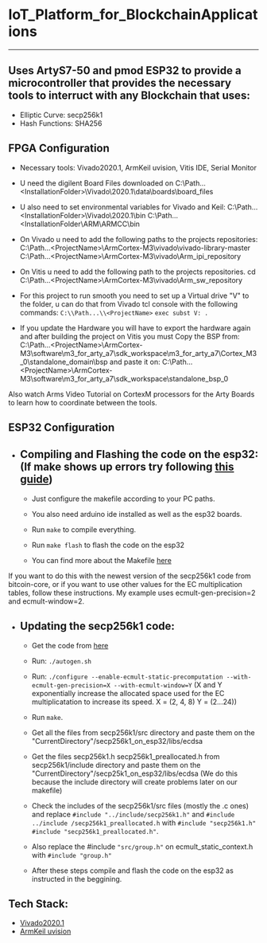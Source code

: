 #  IoT_Platform_for_BlockchainApplications
----
Uses ArtyS7-50 and pmod ESP32 to provide a microcontroller that provides the necessary tools to interruct with any Blockchain that uses:
---
- Elliptic Curve: secp256k1 
- Hash Functions: SHA256 

FPGA Configuration
---
- Necessary tools: Vivado2020.1, ArmKeil uvision, Vitis IDE, Serial Monitor

- U need the digilent Board Files downloaded on C:\Path...\<InstallationFolder>\Vivado\2020.1\data\boards\board_files 

- U also need to set environmental variables for Vivado and Keil: 
C:\Path...\<InstallationFolder>\Vivado\2020.1\bin
C:\Path...\<InstallationFolder\ARM\ARMCC\bin

- On Vivado u need to add the following paths to the projects repositories:
C:\Path...\<ProjectName>\ArmCortex-M3\vivado\vivado-library-master
C:\Path...\<ProjectName>\ArmCortex-M3\vivado\Arm_ipi_repository

- On Vitis u need to add the following path to the projects repositories.
cd C:\Path...\<ProjectName>\ArmCortex-M3\vivado\Arm_sw_repository

- For this project to run smooth you need to set up a Virtual drive "V" to the <ProjectName> folder, u can do that from Vivado tcl console with the following commands:
`C:\\Path...\\<ProjectName>`
`exec subst V: .`

- If you update the Hardware you will have to export the hardware again and after building the project on Vitis you must Copy the BSP from:
C:\Path...\<ProjectName>\ArmCortex-M3\software\m3_for_arty_a7\sdk_workspace\m3_for_arty_a7\Cortex_M3_0\standalone_domain\bsp
and paste it on:
C:\Path...\<ProjectName>\ArmCortex-M3\software\m3_for_arty_a7\sdk_workspace\standalone_bsp_0

Also watch Arms Video Tutorial on CortexM processors for the Arty Boards to learn how to coordinate between the tools.


ESP32 Configuration
---

- Compiling and Flashing the code on the esp32: (If make shows up errors try following [this guide](https://docs.espressif.com/projects/arduino-esp32/en/latest/installing.html))
  --

  - Just configure the makefile according to your PC paths.

  - You also need arduino ide installed as well as the esp32 boards.

  - Run `make` to compile everything.

  - Run `make flash` to flash the code on the esp32

  - You can find more about the Makefile [here](https://github.com/plerup/makeEspArduino)

If you want to do this with the newest version of the secp256k1 code from bitcoin-core, or if you want to use other values for the EC multiplication tables, follow these instructions. My example uses ecmult-gen-precision=2 and ecmult-window=2.

- Updating the secp256k1 code:
  --

  - Get the code from [here](https://github.com/bitcoin-core/secp256k1)

  - Run: `./autogen.sh`

  - Run: `./configure --enable-ecmult-static-precomputation --with-ecmult-gen-precision=X --with-ecmult-window=Y` (X and Y exponentially increase the allocated space used for the EC multiplicatation to increase its speed. X = (2, 4, 8) Y = (2...24))

  - Run `make`.

  - Get all the files from secp256k1/src directory and paste them on the "CurrentDirectory"/secp256k1_on_esp32/libs/ecdsa

  - Get the files secp256k1.h secp256k1_preallocated.h from secp256k1/include directory and paste them on the "CurrentDirectory"/secp25k1_on_esp32/libs/ecdsa (We do this because the include directory will create problems later on our makefile)

  - Check the includes of the secp256k1/src files (mostly the .c ones) and replace `#include "../include/secp256k1.h"` and `#include ../include /secp256k1_preallocated.h` with `#include "secp256k1.h"` `#include "secp256k1_preallocated.h"`.

  - Also replace the #include `"src/group.h"` on ecmult_static_context.h with `#include "group.h"`

  - After these steps compile and flash the code on the esp32 as instructed in the beggining.  
  
Tech Stack:
---
- [Vivado2020.1](https://www.xilinx.com/support/download/index.html/content/xilinx/en/downloadNav/vivado-design-tools/archive.html)
- [ArmKeil uvision](https://www2.keil.com/mdk5/uvision/)
